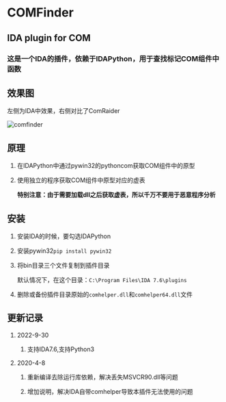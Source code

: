 # COMFinder

## IDA plugin for COM

### 这是一个IDA的插件，依赖于IDAPython，用于查找标记COM组件中函数

## 效果图

左侧为IDA中效果，右侧对比了ComRaider

![comfinder](comfinder.png)

## 原理

1. 在IDAPython中通过pywin32的pythoncom获取COM组件中的原型

1. 使用独立的程序获取COM组件中原型对应的虚表

    **特别注意：由于需要加载dll之后获取虚表，所以千万不要用于恶意程序分析**

## 安装

1. 安装IDA的时候，要勾选IDAPython

1. 安装pywin32`pip install pywin32`

1. 将bin目录三个文件复制到插件目录

    默认情况下，在这个目录：`C:\Program Files\IDA 7.6\plugins`

1. 删除或备份插件目录原始的`comhelper.dll`和`comhelper64.dll`文件

## 更新记录

1. 2022-9-30
   
   1. 支持IDA7.6,支持Python3
   
1. 2020-4-8

    1. 重新编译去除运行库依赖，解决丢失MSVCR90.dll等问题

    1. 增加说明，解决IDA自带comhelper导致本插件无法使用的问题
